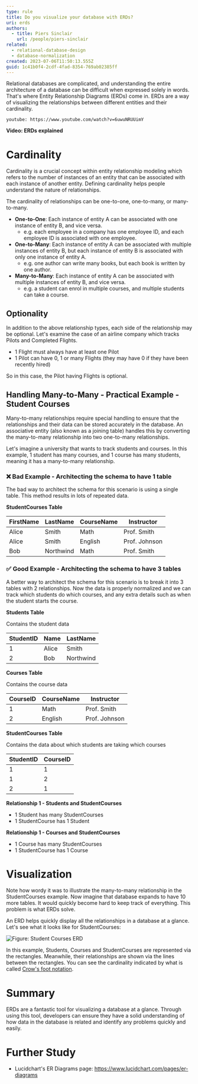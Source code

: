 ```yaml
---
type: rule
title: Do you visualize your database with ERDs?
uri: erds
authors:
  - title: Piers Sinclair
    url: /people/piers-sinclair
related:
  - relational-database-design
  - database-normalization
created: 2023-07-06T11:50:13.555Z
guid: 1c41b0f4-2cdf-4fad-8354-769ab02385ff
---
```

Relational databases are complicated, and understanding the entire architecture of a database can be difficult when expressed solely in words. That's where Entity Relationship Diagrams (ERDs) come in. ERDs are a way of visualizing the relationships between different entities and their cardinality. 

<!--endintro-->

`youtube: https://www.youtube.com/watch?v=6uwuNRUUimY`

**Video: ERDs explained**

# Cardinality

Cardinality is a crucial concept within entity relationship modeling which refers to the number of instances of an entity that can be associated with each instance of another entity. Defining cardinality helps people understand the nature of relationships.

The cardinality of relationships can be one-to-one, one-to-many, or many-to-many.

* **One-to-One**: Each instance of entity A can be associated with one instance of entity B, and vice versa.
  * e.g. each employee in a company has one employee ID, and each employee ID is associated with one employee.
* **One-to-Many**: Each instance of entity A can be associated with multiple instances of entity B, but each instance of entity B is associated with only one instance of entity A.
  * e.g. one author can write many books, but each book is written by one author.
* **Many-to-Many**: Each instance of entity A can be associated with multiple instances of entity B, and vice versa.
  * e.g. a student can enrol in multiple courses, and multiple students can take a course.

## Optionality
In addition to the above relationship types, each side of the relationship may be optional. Let's examine the case of an airline company which tracks Pilots and Completed Flights.
- 1 Flight must always have at least one Pilot
- 1 Pilot can have 0, 1 or many Flights (they may have 0 if they have been recently hired)

So in this case, the Pilot having Flights is optional.

## Handling Many-to-Many - Practical Example - Student Courses
Many-to-many relationships require special handling to ensure that the relationships and their data can be stored accurately in the database. An associative entity (also known as a joining table) handles this by converting the many-to-many relationship into two one-to-many relationships.

Let's imagine a university that wants to track students and courses. In this example, 1 student has many courses, and 1 course has many students, meaning it has a many-to-many relationship.

### ❌ Bad Example - Architecting the schema to have 1 table

The bad way to architect the schema for this scenario is using a single table. This method results in lots of repeated data.

**StudentCourses Table**

| FirstName | LastName  | CourseName | Instructor    |
| --------- | --------- | ---------- | ------------- |
| Alice     | Smith     | Math       | Prof. Smith   |
| Alice     | Smith     | English    | Prof. Johnson |
| Bob       | Northwind | Math       | Prof. Smith   |

### ✅ Good Example - Architecting the schema to have 3 tables

A better way to architect the schema for this scenario is to break it into 3 tables with 2 relationships. Now the data is properly normalized and we can track which students do which courses, and any extra details such as when the student starts the course.

**Students Table**

Contains the student data

| StudentID | Name  | LastName  |
| --------- | ----- | --------- |
| 1         | Alice | Smith     |
| 2         | Bob   | Northwind |

**Courses Table**

Contains the course data

| CourseID | CourseName | Instructor    |
| -------- | ---------- | ------------- |
| 1        | Math       | Prof. Smith   |
| 2        | English    | Prof. Johnson |

**StudentCourses Table**

Contains the data about which students are taking which courses

| StudentID | CourseID |
| --------- | -------- |
| 1         | 1        |
| 1         | 2        |
| 2         | 1        |

**Relationship 1 - Students and StudentCourses**
- 1 Student has many StudentCourses
- 1 StudentCourse has 1 Student

**Relationship 1 - Courses and StudentCourses**
- 1 Course has many StudentCourses
- 1 StudentCourse has 1 Course 

# Visualization

Note how wordy it was to illustrate the many-to-many relationship in the StudentCourses example. Now imagine that database expands to have 10 more tables. It would quickly become hard to keep track of everything. This problem is what ERDs solve.

An ERD helps quickly display all the relationships in a database at a glance. Let's see what it looks like for StudentCourses:

![Figure: Student Courses ERD](studentcourseserd.png)

In this example, Students, Courses and StudentCourses are represented via the rectangles. Meanwhile, their relationships are shown via the lines between the rectangles. You can see the cardinality indicated by what is called [Crow's foot notation](https://en.wikipedia.org/wiki/Entity%E2%80%93relationship_model#Crow's_foot_notation). 

# Summary
ERDs are a fantastic tool for visualizing a database at a glance. Through using this tool, developers can ensure they have a solid understanding of how data in the database is related and identify any problems quickly and easily.

# Further Study
* Lucidchart's ER Diagrams page: https://www.lucidchart.com/pages/er-diagrams

